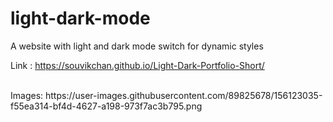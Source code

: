 # light-dark-mode
A website with light and dark mode switch for dynamic styles

Link : https://souvikchan.github.io/Light-Dark-Portfolio-Short/

<br>
Images: 
https://user-images.githubusercontent.com/89825678/156123035-f55ea314-bf4d-4627-a198-973f7ac3b795.png


 
